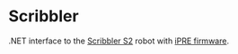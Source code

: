 # Scribbler

.NET interface to the [Scribbler S2](https://www.parallax.com/product/28136) robot with [iPRE firmware](http://web1.cs.brynmawr.edu/Firmware_Upgrade).
